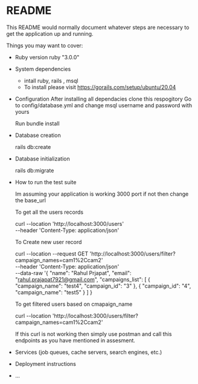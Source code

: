 # README

This README would normally document whatever steps are necessary to get the
application up and running.

Things you may want to cover:

* Ruby version
	ruby "3.0.0"

* System dependencies
	- intall ruby, rails , msql
	- To install please visit https://gorails.com/setup/ubuntu/20.04

* Configuration
	After installing all dependacies clone this respogitory
	Go to config/database.yml and change msql username and password with yours

	Run bundle install

* Database creation
	
	rails db:create

* Database initialization

	rails db:migrate

* How to run the test suite
	
	Im assuming your application is working 3000 port if not then change the base_url

	To get all the users records

	curl --location 'http://localhost:3000/users' \
--header 'Content-Type: application/json'
	
	To Create new user record

	curl --location --request GET 'http://localhost:3000/users/filter?campaign_names=cam1%2Ccam2' \
--header 'Content-Type: application/json' \
--data-raw '{
  "name": "Rahul Prjapat",
  "email": "rahul.prajapat7921@gmail.com",
  "campaigns_list": [
        {
            "campaign_name": "test4",
            "campaign_id": "3"
        },
        {
            "campaign_id": "4",
            "campaign_name": "test5"
        }
    ]
}

	To get filtered users based on cmapaign_name

	curl --location 'http://localhost:3000/users/filter?campaign_names=cam1%2Ccam2'

	If this curl is not working then simply use postman and call this endpoints as you have mentioned in assesment.

* Services (job queues, cache servers, search engines, etc.)

* Deployment instructions

* ...
